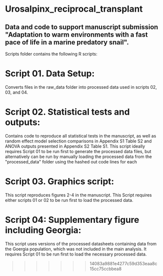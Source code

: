 # Urosalpinx_reciprocal_transplant

Data and code to support manuscript submission "Adaptation to warm environments with a fast pace of life in a marine predatory snail". 
-----
Scripts folder contains the following R scripts:


# Script 01. Data Setup: 

Converts files in the raw_data folder into processed data used in scripts 02, 03, and 04.

# Script 02. Statistical tests and outputs: 

Contains code to reproduce all statistical tests in the manuscript, as well as random effect model selection comparisons in Appendix S1 Table S2 and ANOVA outputs presented in Appendix S2 Table S1. This script ideally requires Script 01 to be run first to generate the processed data files, but alternatively can be run by manually loading the processed data from the "processed_data" folder using the hashed out code lines for each 

# Script 03. Graphics script:

 This script reproduces figures 2-4 in the manuscript. This Script requires either scripts 01 or 02 to be run first to load the processed data.

# Script 04: Supplementary figure including Georgia:

 This script uses versions of the processed datasheets containing data from the Goergia population, which was not included in the main analysis. It requires Script 01 to be run first to load the necessary processed data.
>>>>>>> 14083a9881e4277c59d353eaa8c15cc75ccbbea8
